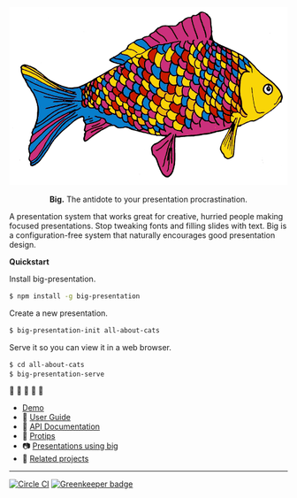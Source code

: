 <p align="center">
  <a href="http://macwright.org/big/">
    <img width="540" src='.github/logo.png' />
  </a>
</p>

<p align="center">
  <strong>Big.</strong> The antidote to your presentation procrastination.
</p>

A presentation system that works great for creative, hurried people making
focused presentations. Stop tweaking fonts and filling slides with text.
Big is a configuration-free system that naturally encourages good presentation
design.

**Quickstart**

Install big-presentation.

```sh
$ npm install -g big-presentation
```

Create a new presentation.

```sh
$ big-presentation-init all-about-cats
```

Serve it so you can view it in a web browser.

```sh
$ cd all-about-cats
$ big-presentation-serve
```

:tada: :tada: :tada: :tada: :tada:

* [Demo](http://macwright.org/big/demo.html)
* :blue_book: [User Guide](docs/user-guide.md)
* :green_book: [API Documentation](docs/api.md)
* :pencil: [Protips](docs/protips.md)
* :camera: [Presentations using big](docs/awesome-big.md)
* :grapes: [Related projects](docs/see-also.md)

---

[![Circle CI](https://circleci.com/gh/tmcw/big/tree/gh-pages.svg?style=shield&circle-token=2963848e42fe67b8a66a2ad2d6dd99d05bdde6a4)](https://circleci.com/gh/tmcw/big/tree/gh-pages) [![Greenkeeper badge](https://badges.greenkeeper.io/tmcw/big.svg)](https://greenkeeper.io/)
